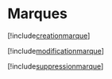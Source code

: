 # Marques

[!include[creationmarque](marques.creationmarque.autogen.md)]

[!include[modificationmarque](marques.modificationmarque.autogen.md)]

[!include[suppressionmarque](marques.suppressionmarque.autogen.md)]






























